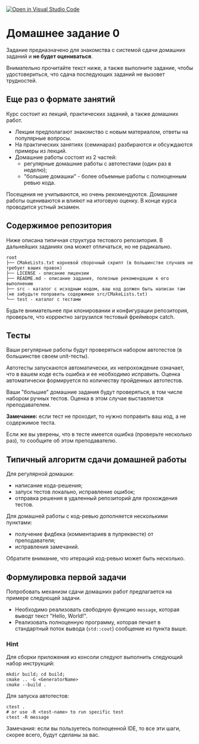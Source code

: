 [![Open in Visual Studio Code](https://classroom.github.com/assets/open-in-vscode-c66648af7eb3fe8bc4f294546bfd86ef473780cde1dea487d3c4ff354943c9ae.svg)](https://classroom.github.com/online_ide?assignment_repo_id=8608743&assignment_repo_type=AssignmentRepo)
# Домашнее задание 0

Задание предназначено для знакомства с системой сдачи домашних заданий и **не будет оцениваться**.

Внимательно прочитайте текст ниже, а также выполните задание, чтобы удостовериться, что сдача последующих заданий не вызовет трудностей.

## Еще раз о формате занятий

Курс состоит из лекций, практических заданий, а также домашних работ.
- Лекции предполагают знакомство с новым материалом, ответы на популярные вопросы.
- На практических занятиях (семинарах) разбираются и обсуждаются примеры из лекций.
- Домашние работы состоят из 2 частей:
  - регулярные домашние работы с автотестами (один раз в неделю);
  - "большие домашки" - более объемные работы с полноценным ревью кода.

Посещения не учитываются, но очень рекомендуются. Домашние работы оцениваются и влияют на итоговую оценку. В конце курса проводится устный экзамен.

## Содержимое репозитория

Ниже описана типичная структура тестового репозитория. В дальнейших заданиях она может отличаться, но не радикально.
```text
root
├── CMakeLists.txt корневой сборочный скрипт (в большинстве случаев не требует ваших правок)
├── LICENSE - описание лицензии
├── README.md - описание задания, полезные рекомендации к его выполнению
├── src - каталог с исходным кодом, ваш код должен быть написан там (не забудьте поправить содержимое src/CMakeLists.txt)
└── test - каталог с тестами
```

Будьте внимательнее при клонировании и конфигурации репозитория, проверьте, что корректно загрузился тестовый фреймворк catch.

## Тесты

Ваши регулярные работы будут проверяться набором автотестов (в большинстве своем unit-тесты).

Автотесты запускаются автоматически, их непрохождение означает, что в вашем коде есть ошибка и ее необходимо исправить.
Оценка автоматически формируется по количеству пройденных автотестов.

Ваши "большие" домашние задания будут проверяться, в том числе набором ручных тестов.
Оценка в этом случае выставляется преподавателем.

**Замечание:** если тест не проходит, то нужно поправить ваш код, а не содержимое теста.

Если же вы уверены, что в тесте имеется ошибка (проверьте несколько раз), то сообщите об этом преподавателю.

## Типичный алгоритм сдачи домашней работы

Для регулярной домашки:
- написание кода-решения;
- запуск тестов локально, исправление ошибок;
- отправка решения в удаленный репозиторий для прохождения тестов.

Для домашней работы с код-ревью дополняется несколькими пунктами:
- получение фидбека (комментариев в пулреквесте) от преподавателя;
- исправления замечаний.

Обратите внимание, что итераций код-ревью может быть несколько.

## Формулировка первой задачи

Попробовать механизм сдачи домашних работ предлагается на примере следующей задачи.

- Необходимо реализовать свободную функцию `message`, которая выводт текст "Hello, World!".
- Реализовать полноценную программу, которая печает в стандартный поток вывода (`std::cout`) сообщение из пункта выше.

### Hint

Для сборки приложения из консоли следуют выполнить следующий набор инструкций:
```shell
mkdir build; cd build;
cmake .. -G <GeneratorName>
cmake --build .
```

Для запуска автотестов:
```shell
ctest .
# or use -R <test-name> to run specific test
ctest -R message
```

Замечания: если вы пользуетесь полноценной IDE, то все эти шаги, скорее всего, будут сделаны за вас.

